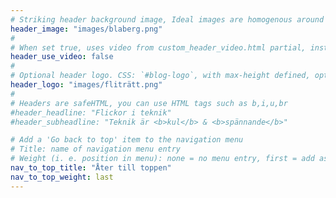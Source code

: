 ```yaml
---
# Striking header background image, Ideal images are homogenous around the centre and contrasting to the text. Non-ideal images can use `title_guard`
header_image: "images/blaberg.png"
#
# When set true, uses video from custom_header_video.html partial, instead of header_image
header_use_video: false
#
# Optional header logo. CSS: `#blog-logo`, with max-height defined, optimize to prevent scaling
header_logo: "images/fliträtt.png"
#
# Headers are safeHTML, you can use HTML tags such as b,i,u,br
#header_headline: "Flickor i teknik"
#header_subheadline: "Teknik är <b>kul</b> & <b>spännande</b>"

# Add a 'Go back to top' item to the navigation menu
# Title: name of navigation menu entry
# Weight (i. e. position in menu): none = no menu entry, first = add as first entry, last = ad as last entry
nav_to_top_title: "Åter till toppen"
nav_to_top_weight: last
---
```

